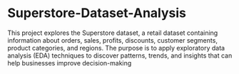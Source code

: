 # Superstore-Dataset-Analysis
This project explores the Superstore dataset, a retail dataset containing information about orders, sales, profits, discounts, customer segments, product categories, and regions. The purpose is to apply exploratory data analysis (EDA) techniques to discover patterns, trends, and insights that can help businesses improve decision-making
